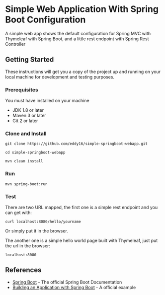 # Simple Web Application With Spring Boot Configuration

A simple web app shows the default configuration for Spring MVC with Thymeleaf with Spring Boot, and a little rest endpoint with Spring Rest Controller

## Getting Started

These instructions will get you a copy of the project up and running on your local machine for development and testing purposes.

### Prerequisites

You must have installed on your machine

- JDK 1.8 or later
- Maven 3 or later
- Git 2 or later

### Clone and Install

```
git clone https://github.com/eddy16/simple-springboot-webapp.git

cd simple-springboot-webapp

mvn clean install
```

### Run

```
mvn spring-boot:run
```

### Test
There are two URL mapped, the first one is a simple rest endpoint and you can get with:
```
curl localhost:8080/hello/yourname
```
Or simply put it in the browser.

The another one is a simple hello world page built with Thymeleaf, just put the url in the browser:
```
localhost:8080
```



## References

* [Spring Boot](http://docs.spring.io/spring-boot/docs/current/reference/htmlsingle/) - The official Spring Boot Documentation
* [Building an Application with Spring Boot](https://spring.io/guides/gs/spring-boot/) - A official example 
